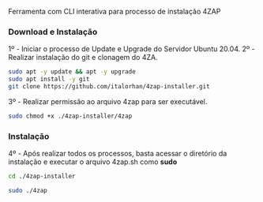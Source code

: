 Ferramenta com CLI interativa para processo de instalação 4ZAP

### Download e Instalação

1º - Iniciar o processo de Update e Upgrade do Servidor Ubuntu 20.04.
2º - Realizar instalação do git e clonagem do 4ZA.

```bash
sudo apt -y update && apt -y upgrade
sudo apt install -y git
git clone https://github.com/italorhan/4zap-installer.git
```

3º - Realizar permissão ao arquivo 4zap para ser executável.

```bash
sudo chmod +x ./4zap-installer/4zap
```

### Instalação

4º - Após realizar todos os processos, basta acessar o diretório da instalação e executar o arquivo 4zap.sh como **sudo**

```bash
cd ./4zap-installer
```

```bash
sudo ./4zap
```
